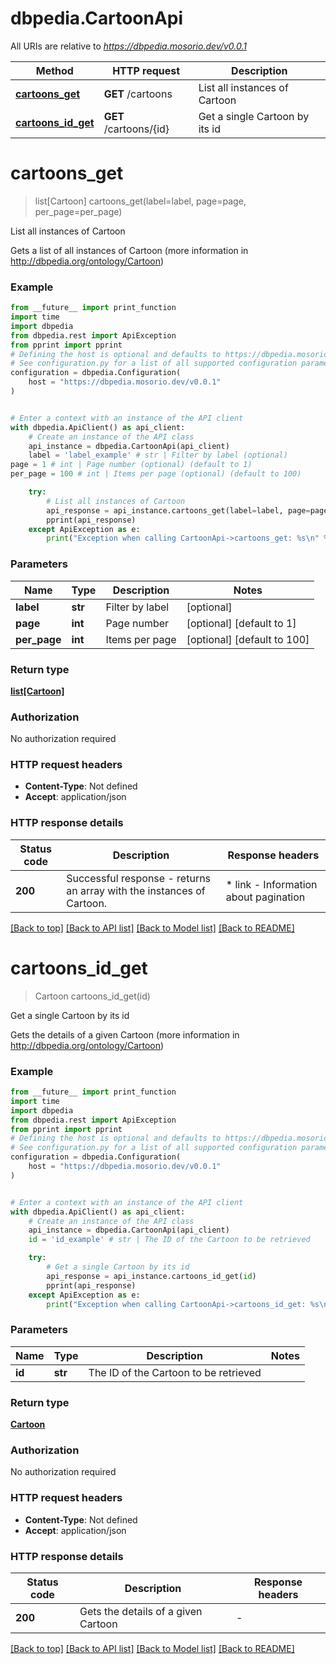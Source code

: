 # dbpedia.CartoonApi

All URIs are relative to *https://dbpedia.mosorio.dev/v0.0.1*

Method | HTTP request | Description
------------- | ------------- | -------------
[**cartoons_get**](CartoonApi.md#cartoons_get) | **GET** /cartoons | List all instances of Cartoon
[**cartoons_id_get**](CartoonApi.md#cartoons_id_get) | **GET** /cartoons/{id} | Get a single Cartoon by its id


# **cartoons_get**
> list[Cartoon] cartoons_get(label=label, page=page, per_page=per_page)

List all instances of Cartoon

Gets a list of all instances of Cartoon (more information in http://dbpedia.org/ontology/Cartoon)

### Example

```python
from __future__ import print_function
import time
import dbpedia
from dbpedia.rest import ApiException
from pprint import pprint
# Defining the host is optional and defaults to https://dbpedia.mosorio.dev/v0.0.1
# See configuration.py for a list of all supported configuration parameters.
configuration = dbpedia.Configuration(
    host = "https://dbpedia.mosorio.dev/v0.0.1"
)


# Enter a context with an instance of the API client
with dbpedia.ApiClient() as api_client:
    # Create an instance of the API class
    api_instance = dbpedia.CartoonApi(api_client)
    label = 'label_example' # str | Filter by label (optional)
page = 1 # int | Page number (optional) (default to 1)
per_page = 100 # int | Items per page (optional) (default to 100)

    try:
        # List all instances of Cartoon
        api_response = api_instance.cartoons_get(label=label, page=page, per_page=per_page)
        pprint(api_response)
    except ApiException as e:
        print("Exception when calling CartoonApi->cartoons_get: %s\n" % e)
```

### Parameters

Name | Type | Description  | Notes
------------- | ------------- | ------------- | -------------
 **label** | **str**| Filter by label | [optional] 
 **page** | **int**| Page number | [optional] [default to 1]
 **per_page** | **int**| Items per page | [optional] [default to 100]

### Return type

[**list[Cartoon]**](Cartoon.md)

### Authorization

No authorization required

### HTTP request headers

 - **Content-Type**: Not defined
 - **Accept**: application/json

### HTTP response details
| Status code | Description | Response headers |
|-------------|-------------|------------------|
**200** | Successful response - returns an array with the instances of Cartoon. |  * link - Information about pagination <br>  |

[[Back to top]](#) [[Back to API list]](../README.md#documentation-for-api-endpoints) [[Back to Model list]](../README.md#documentation-for-models) [[Back to README]](../README.md)

# **cartoons_id_get**
> Cartoon cartoons_id_get(id)

Get a single Cartoon by its id

Gets the details of a given Cartoon (more information in http://dbpedia.org/ontology/Cartoon)

### Example

```python
from __future__ import print_function
import time
import dbpedia
from dbpedia.rest import ApiException
from pprint import pprint
# Defining the host is optional and defaults to https://dbpedia.mosorio.dev/v0.0.1
# See configuration.py for a list of all supported configuration parameters.
configuration = dbpedia.Configuration(
    host = "https://dbpedia.mosorio.dev/v0.0.1"
)


# Enter a context with an instance of the API client
with dbpedia.ApiClient() as api_client:
    # Create an instance of the API class
    api_instance = dbpedia.CartoonApi(api_client)
    id = 'id_example' # str | The ID of the Cartoon to be retrieved

    try:
        # Get a single Cartoon by its id
        api_response = api_instance.cartoons_id_get(id)
        pprint(api_response)
    except ApiException as e:
        print("Exception when calling CartoonApi->cartoons_id_get: %s\n" % e)
```

### Parameters

Name | Type | Description  | Notes
------------- | ------------- | ------------- | -------------
 **id** | **str**| The ID of the Cartoon to be retrieved | 

### Return type

[**Cartoon**](Cartoon.md)

### Authorization

No authorization required

### HTTP request headers

 - **Content-Type**: Not defined
 - **Accept**: application/json

### HTTP response details
| Status code | Description | Response headers |
|-------------|-------------|------------------|
**200** | Gets the details of a given Cartoon |  -  |

[[Back to top]](#) [[Back to API list]](../README.md#documentation-for-api-endpoints) [[Back to Model list]](../README.md#documentation-for-models) [[Back to README]](../README.md)

